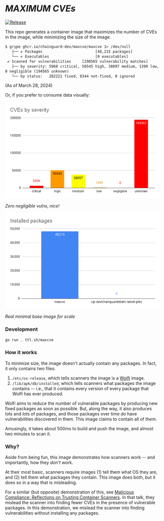 # _MAXIMUM CVEs_

[![Release](https://github.com/chainguard-dev/maxcve/actions/workflows/release.yaml/badge.svg)](https://github.com/chainguard-dev/maxcve/actions/workflows/release.yaml)

This repo generates a container image that maximizes the number of CVEs in the image, while minimizing the size of the image.

```
$ grype ghcr.io/chainguard-dev/maxcve/maxcve 1> /dev/null
   ├── ✔ Packages                        [48,215 packages]
   └── ✔ Executables                     [0 executables]
 ✔ Scanned for vulnerabilities     [290565 vulnerability matches]
   ├── by severity: 5968 critical, 50545 high, 38097 medium, 1390 low, 0 negligible (194565 unknown)
   └── by status:   282221 fixed, 8344 not-fixed, 0 ignored
```

(As of March 28, 2024)

Or, if you prefer to consume data visually:

![](severity.png)

_Zero negligible vulns, nice!_

![](installed.png)

_Real minimal base image for scale_

### Development

```
go run . ttl.sh/maxcve
```

### How it works

To minimize size, the image doesn't actually contain any packages. In fact, it only contains two files:

1. `/etc/os-release`, which tells scanners the image is a [Wolfi](https://wolfi.dev) image.
1. `/lib/apk/db/installed`, which tells scanners what packages the image contains -- i.e., that it contains every version of every package that Wolfi has ever produced.

Wolfi aims to reduce the number of vulnerable packages by producing new fixed packages as soon as possible. But, along the way, it also produces lots and _lots_ of packages, and those packages over time _do_ have vulnerabilities discovered in them. This image claims to contain all of them.

Amusingly, it takes about 500ms to build and push the image, and almost two minutes to scan it.

### Why?

Aside from being fun, this image demonstrates how scanners work -- and importantly, how they _don't_ work.

At their most basic, scanners require images (1) tell them what OS they are, and (2) tell them what packages they contain. This image does both, but it does so in a way that is misleading.

For a similar (but opposite) demonstration of this, see [Malicious Compliance: Reflections on Trusting Container Scanners](https://www.youtube.com/watch?v=9weGi0csBZM). In that talk, they mislead the scanner into finding fewer CVEs in the presence of vulnerable packages. In this demonstration, we mislead the scanner into finding vulnerabilities without installing any packages.
